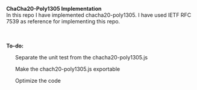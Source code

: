 <b>ChaCha20-Poly1305 Implementation</b>
</br> In this repo I have implemented chacha20-poly1305. I have used IETF RFC 7539 as reference for implementing this repo.

</br></br><b>To-do:</b>
<ul>Separate the unit test from the chacha20-poly1305.js</ul>
<ul>Make the chach20-poly1305.js exportable</ul>
<ul>Optimize the code</ul>